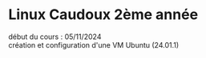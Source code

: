 # Linux Caudoux 2ème année  

début du cours : 05/11/2024  
création et configuration d'une VM Ubuntu (24.01.1)
